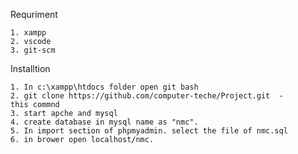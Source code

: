 Requriment 

    1. xampp
    2. vscode
    3. git-scm

Installtion

    1. In c:\xampp\htdocs folder open git bash
    2. git clone https://github.com/computer-teche/Project.git  -       this commnd
    3. start apche and mysql
    4. create database in mysql name as "nmc".
    5. In import section of phpmyadmin. select the file of nmc.sql
    6. in brower open localhost/nmc. 